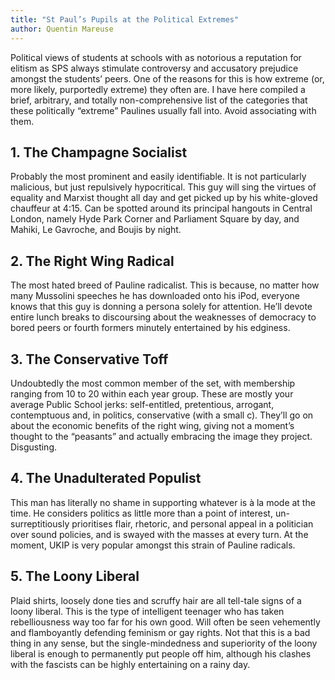 ```yaml
---
title: "St Paul’s Pupils at the Political Extremes"
author: Quentin Mareuse
---
```


Political views of students at schools with as notorious a reputation for elitism as SPS always stimulate controversy and accusatory prejudice amongst the students’ peers. One of the reasons for this is how extreme (or, more likely, purportedly extreme) they often are. I have here compiled a brief, arbitrary, and totally non-comprehensive list of the categories that these politically “extreme” Paulines usually fall into. Avoid associating with them.

## 1. The Champagne Socialist

Probably the most prominent and easily identifiable. It is not particularly malicious, but just repulsively hypocritical. This guy will sing the virtues of equality and Marxist thought all day and get picked up by his white-gloved chauffeur at 4:15. Can be spotted around its principal hangouts in Central London, namely Hyde Park Corner and Parliament Square by day, and Mahiki, Le Gavroche, and Boujis by night.

## 2. The Right Wing Radical

The most hated breed of Pauline radicalist. This is because, no matter how many Mussolini speeches he has downloaded onto his iPod, everyone knows that this guy is donning a persona solely for attention. He’ll devote entire lunch breaks to discoursing about the weaknesses of democracy to bored peers or fourth formers minutely entertained by his edginess.

## 3. The Conservative Toff

Undoubtedly the most common member of the set, with membership ranging from 10 to 20 within each year group. These are mostly your average Public School jerks: self-entitled, pretentious, arrogant, contemptuous and, in politics, conservative (with a small c). They’ll go on about the economic benefits of the right wing, giving not a moment’s thought to the “peasants” and actually embracing the image they project. Disgusting.

## 4. The Unadulterated Populist

This man has literally no shame in supporting whatever is à la mode at the time. He considers politics as little more than a point of interest, un-surreptitiously  prioritises flair, rhetoric, and personal appeal in a politician over sound policies, and is swayed with the masses at every turn. At the moment, UKIP is very popular amongst this strain of Pauline radicals.

## 5. The Loony Liberal

Plaid shirts, loosely done ties and scruffy hair are all tell-tale signs of a loony liberal. This is the type of intelligent teenager who has taken rebelliousness way too far for his own good. Will often be seen vehemently and flamboyantly defending feminism or gay rights. Not that this is a bad thing in any sense, but the single-mindedness and superiority of the loony liberal is enough to permanently put people off him, although his clashes with the fascists can be highly entertaining on a rainy day.
